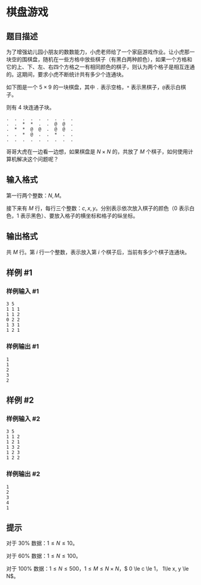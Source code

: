 # 棋盘游戏

## 题目描述

为了增强幼儿园小朋友的数数能力，小虎老师给了一个家庭游戏作业。让小虎那一块空的围棋盘，随机在一些方格中放些棋子（有黑白两种颜色），如果一个方格和它的上、下、左、右四个方格之一有相同颜色的棋子，则认为两个格子是相互连通的。这期间，要求小虎不断统计共有多少个连通块。

如下图是一个 $5\times 9$ 的一块棋盘，其中 `.` 表示空格，`*` 表示黑棋子，`@`表示白棋子。

则有 $4$ 块连通子块。
```
.  .  .  .  .  .  .  .  .
.  .  *  *  .  .  @  @  .
.  *  *  @  @  .  @  @  .
.  .  *  @  .  .  *  .  .
.  .  .  .  .  .  .  .  .
```

哥哥大虎在一边看一边想，如果棋盘是 $N\times N$ 的，共放了 $M$ 个棋子，如何使用计算机解决这个问题呢？

## 输入格式

第一行两个整数：$N,M$。

接下来有 $M$ 行，每行三个整数：$c, x, y$。分别表示依次放入棋子的颜色（$0$ 表示白色，$1$ 表示黑色）、要放入格子的横坐标和格子的纵坐标。


## 输出格式

共 $M$ 行。第 $i$ 行一个整数，表示放入第 $i$ 个棋子后，当前有多少个棋子连通块。

## 样例 #1

### 样例输入 #1
```
3 5    
1 1 1  
1 1 2  
0 2 2  
1 3 1  
1 2 1
```

### 样例输出 #1

```
1 
1 
2 
3 
2
```

## 样例 #2

### 样例输入 #2
```
3 5
1 1 2
1 2 1
1 3 2
1 2 3
1 2 2
```

### 样例输出 #2

```
1
2
3
4
1
```

## 提示

对于 $30\%$ 数据：$1\le N \le 10$。

对于 $60\%$ 数据：$1\le N\le 100$。

对于 $100\%$ 数据：$1\le N\le 500$，$1\le M \le N \times N$，$ 0 \le c \le 1$，$ 1\le x, y \le N$。
